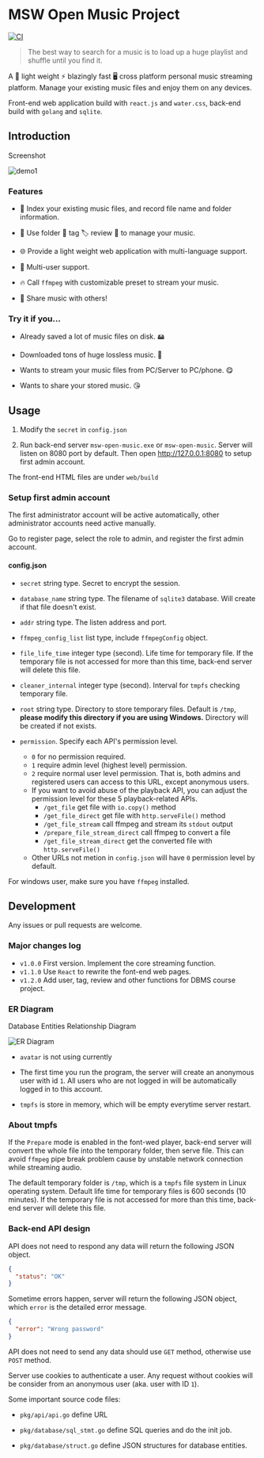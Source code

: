 # MSW Open Music Project

[![CI](https://github.com/heimoshuiyu/msw-open-music/actions/workflows/build.yml/badge.svg)](https://github.com/heimoshuiyu/msw-open-music/actions/workflows/build.yml)

> The best way to search for a music is to load up a huge playlist and shuffle until you find it.

A 💪 light weight ⚡️ blazingly fast 🖥️ cross platform personal music streaming platform. Manage your existing music files and enjoy them on any devices.

Front-end web application build with `react.js` and `water.css`, back-end build with `golang` and `sqlite`.

## Introduction

Screenshot

![demo1](demo1.jpg)

### Features

- 🔎 Index your existing music files, and record file name and folder information.

- 📕 Use folder 📁 tag 🏷️ review 💬 to manage your music.

- 🌐 Provide a light weight web application with multi-language support.

- 👥 Multi-user support.

- 🔥 Call `ffmpeg` with customizable preset to stream your music.

- 🔗 Share music with others!

### Try it if you...

- Already saved a lot of music files on disk. 🖴

- Downloaded tons of huge lossless music. 🎵

- Wants to stream your music files from PC/Server to PC/phone. 😋

- Wants to share your stored music. 😘

## Usage

1. Modify the `secret` in `config.json`

2. Run back-end server `msw-open-music.exe` or `msw-open-music`. Server will listen on 8080 port by default. Then open <http://127.0.0.1:8080> to setup first admin account.

The front-end HTML files are under `web/build`

### Setup first admin account

The first administrator account will be active automatically, other administrator accounts need active manually.

Go to register page, select the role to admin, and register the first admin account.

#### config.json

- `secret` string type. Secret to encrypt the session.

- `database_name` string type. The filename of `sqlite3` database. Will create if that file doesn't exist.
- `addr` string type. The listen address and port.
- `ffmpeg_config_list` list type, include `ffmpegConfig` object.
- `file_life_time` integer type (second). Life time for temporary file. If the temporary file is not accessed for more than this time, back-end server will delete this file.
- `cleaner_internal` integer type (second). Interval for `tmpfs` checking temporary file.
- `root` string type. Directory to store temporary files. Default is `/tmp`, **please modify this directory if you are using Windows.** Directory will be created if not exists.
- `permission`. Specify each API's permission level.
  - `0` for no permission required.
  - `1` require admin level (highest level) permission.
  - `2` require normal user level permission. That is, both admins and registered users can access to this URL, except anonymous users.
  - If you want to avoid abuse of the playback API, you can adjust the permission level for these 5 playback-related APIs.
    - `/get_file` get file with `io.copy()` method
    - `/get_file_direct` get file with `http.serveFile()` method
    - `/get_file_stream` call ffmpeg and stream its `stdout` output
    - `/prepare_file_stream_direct` call ffmpeg to convert a file
    - `/get_file_stream_direct` get the converted file with `http.serveFile()`
  - Other URLs not metion in `config.json` will have `0` permission level by default.

For windows user, make sure you have `ffmpeg` installed.

## Development

Any issues or pull requests are welcome.

### Major changes log

- `v1.0.0` First version. Implement the core streaming function.
- `v1.1.0` Use `React` to rewrite the font-end web pages.
- `v1.2.0` Add user, tag, review and other functions for DBMS course project.

### ER Diagram

Database Entities Relationship Diagram

![ER Diagram](erdiagram.png)

- `avatar` is not using currently

- The first time you run the program, the server will create an anonymous user with id `1`. All users who are not logged in will be automatically logged in to this account.

- `tmpfs` is store in memory, which will be empty everytime server restart.

### About tmpfs

If the `Prepare` mode is enabled in the font-wed player, back-end server will convert the whole file into the temporary folder, then serve file. This can avoid `ffmpeg` pipe break problem cause by unstable network connection while streaming audio.

The default temporary folder is `/tmp`, which is a `tmpfs` file system in Linux operating system. Default life time for temporary files is 600 seconds (10 minutes). If the temporary file is not accessed for more than this time, back-end server will delete this file.

### Back-end API design

API does not need to respond any data will return the following JSON object.

```json
{
  "status": "OK"
}
```

Sometime errors happen, server will return the following JSON object, which `error` is the detailed error message.

```json
{
  "error": "Wrong password"
}
```

API does not need to send any data should use `GET` method, otherwise use `POST` method.

Server use cookies to authenticate a user. Any request without cookies will be consider from an anonymous user (aka. user with ID `1`).

Some important source code files:

- `pkg/api/api.go` define URL

- `pkg/database/sql_stmt.go` define SQL queries and do the init job.

- `pkg/database/struct.go` define JSON structures for database entities.
